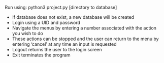  Run using: python3 project.py [directory to database]
- If database does not exist, a new database will be created
- Login using a UID and password
- Navigate the menus by entering a number associated with the action you wish to do
- These actions can be stopped and the user can return to the menu by entering ‘cancel’ at any time an input is requested
- Logout returns the user to the login screen
- Exit terminates the program
